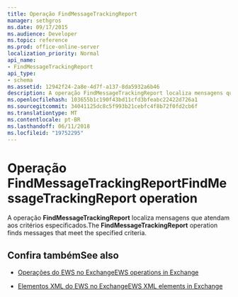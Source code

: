 ```yaml
---
title: Operação FindMessageTrackingReport
manager: sethgros
ms.date: 09/17/2015
ms.audience: Developer
ms.topic: reference
ms.prod: office-online-server
localization_priority: Normal
api_name:
- FindMessageTrackingReport
api_type:
- schema
ms.assetid: 12942f24-2a8e-4d7f-a137-8da5932a6b46
description: A operação FindMessageTrackingReport localiza mensagens que atendam aos critérios especificados.
ms.openlocfilehash: 103655b1c190f43bd11cfd3bfeabc22422d726a1
ms.sourcegitcommit: 34041125dc8c5f993b21cebfc4f8b72f0fd2cb6f
ms.translationtype: MT
ms.contentlocale: pt-BR
ms.lasthandoff: 06/11/2018
ms.locfileid: "19752295"
---
```

# <a name="findmessagetrackingreport-operation"></a><span data-ttu-id="a659a-103">Operação FindMessageTrackingReport</span><span class="sxs-lookup"><span data-stu-id="a659a-103">FindMessageTrackingReport operation</span></span>

<span data-ttu-id="a659a-104">A operação **FindMessageTrackingReport** localiza mensagens que atendam aos critérios especificados.</span><span class="sxs-lookup"><span data-stu-id="a659a-104">The **FindMessageTrackingReport** operation finds messages that meet the specified criteria.</span></span> 
  
## <a name="see-also"></a><span data-ttu-id="a659a-105">Confira também</span><span class="sxs-lookup"><span data-stu-id="a659a-105">See also</span></span>

- [<span data-ttu-id="a659a-106">Operações do EWS no Exchange</span><span class="sxs-lookup"><span data-stu-id="a659a-106">EWS operations in Exchange</span></span>](ews-operations-in-exchange.md)
  
- [<span data-ttu-id="a659a-107">Elementos XML do EWS no Exchange</span><span class="sxs-lookup"><span data-stu-id="a659a-107">EWS XML elements in Exchange</span></span>](ews-xml-elements-in-exchange.md)

